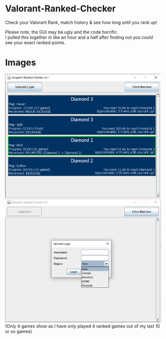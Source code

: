 # Valorant-Ranked-Checker
Check your Valorant Rank, match history & see how long until you rank up!

Please note, the GUI may be ugly and the code horrific.  
I pulled this together in like an hour and a half after finding out you could see your exact ranked points.

# Images  
![](images/RankedChecker.png)
![](images/RankedCheckerLogin.png)
(Only 4 games show as I have only played 4 ranked games out of my last 10 or so games)
